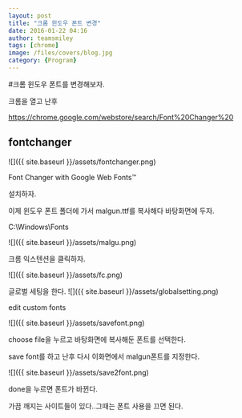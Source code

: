 ```yaml
--- 
layout: post 
title: "크롬 윈도우 폰트 변경" 
date: 2016-01-22 04:16
author: teamsmiley 
tags: [chrome]
image: /files/covers/blog.jpg
category: {Program}
---
```


#크롬 윈도우 폰트를 변경해보자.

크롬을 열고 난후

https://chrome.google.com/webstore/search/Font%20Changer%20

## fontchanger

![]({{ site.baseurl }}/assets/fontchanger.png)

Font Changer with Google Web Fonts™

설치하자.

이제 윈도우 폰트 폴더에 가서 malgun.ttf를 복사해다 바탕화면에 두자.

C:\Windows\Fonts

![]({{ site.baseurl }}/assets/malgu.png)

크롬 익스텐션을 클릭하자.

![]({{ site.baseurl }}/assets/fc.png)

글로벌 세팅을 한다.
![]({{ site.baseurl }}/assets/globalsetting.png)



edit custom fonts

![]({{ site.baseurl }}/assets/savefont.png)


choose file을 누르고 바탕화면에 복사해둔 폰트를 선택한다.

save font를 하고 난후 다시 이화면에서 malgun폰트를 지정한다.

![]({{ site.baseurl }}/assets/save2font.png)

done을 누르면 폰트가 바뀐다.

가끔 깨지는 사이트들이 있다..그때는 폰트 사용을 끄면 된다.

 

 

 